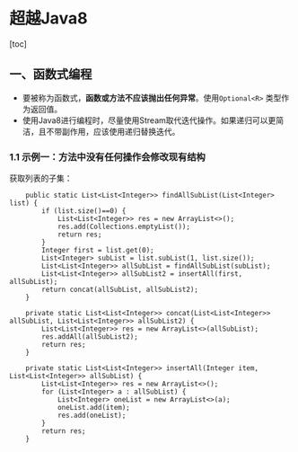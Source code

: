 # 超越Java8

[toc]

## 一、函数式编程

- 要被称为函数式，**函数或方法不应该抛出任何异常**。使用`Optional<R>` 类型作为返回值。
- 使用Java8进行编程时，尽量使用Stream取代迭代操作。如果递归可以更简洁，且不带副作用，应该使用递归替换迭代。

### 1.1 示例一：方法中没有任何操作会修改现有结构

获取列表的子集：

```
    public static List<List<Integer>> findAllSubList(List<Integer> list) {
        if (list.size()==0) {
            List<List<Integer>> res = new ArrayList<>();
            res.add(Collections.emptyList());
            return res;
        }
        Integer first = list.get(0);
        List<Integer> subList = list.subList(1, list.size());
        List<List<Integer>> allSubList = findAllSubList(subList);
        List<List<Integer>> allSubList2 = insertAll(first, allSubList);
        return concat(allSubList, allSubList2);
    }
    
    private static List<List<Integer>> concat(List<List<Integer>> allSubList, List<List<Integer>> allSubList2) {
        List<List<Integer>> res = new ArrayList<>(allSubList);
        res.addAll(allSubList2);
        return res;
    }

    private static List<List<Integer>> insertAll(Integer item, List<List<Integer>> allSubList) {
        List<List<Integer>> res = new ArrayList<>();
        for (List<Integer> a : allSubList) {
            List<Integer> oneList = new ArrayList<>(a);
            oneList.add(item);
            res.add(oneList);
        }
        return res;
    }
```





